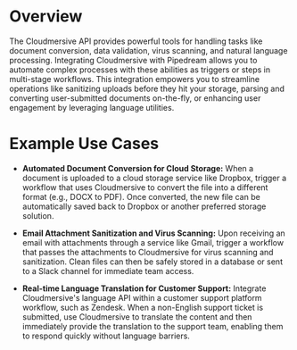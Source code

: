 # Overview

The Cloudmersive API provides powerful tools for handling tasks like document conversion, data validation, virus scanning, and natural language processing. Integrating Cloudmersive with Pipedream allows you to automate complex processes with these abilities as triggers or steps in multi-stage workflows. This integration empowers you to streamline operations like sanitizing uploads before they hit your storage, parsing and converting user-submitted documents on-the-fly, or enhancing user engagement by leveraging language utilities.

# Example Use Cases

- **Automated Document Conversion for Cloud Storage:** When a document is uploaded to a cloud storage service like Dropbox, trigger a workflow that uses Cloudmersive to convert the file into a different format (e.g., DOCX to PDF). Once converted, the new file can be automatically saved back to Dropbox or another preferred storage solution.

- **Email Attachment Sanitization and Virus Scanning:** Upon receiving an email with attachments through a service like Gmail, trigger a workflow that passes the attachments to Cloudmersive for virus scanning and sanitization. Clean files can then be safely stored in a database or sent to a Slack channel for immediate team access.

- **Real-time Language Translation for Customer Support:** Integrate Cloudmersive's language API within a customer support platform workflow, such as Zendesk. When a non-English support ticket is submitted, use Cloudmersive to translate the content and then immediately provide the translation to the support team, enabling them to respond quickly without language barriers.
